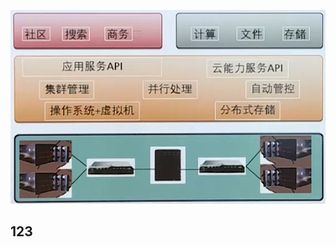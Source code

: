 ![alt](https://github.com/frankwtq/Huawei-Network/blob/master/01%E4%BA%91%E8%AE%A1%E7%AE%97/img/01.png)
## 123 ##
